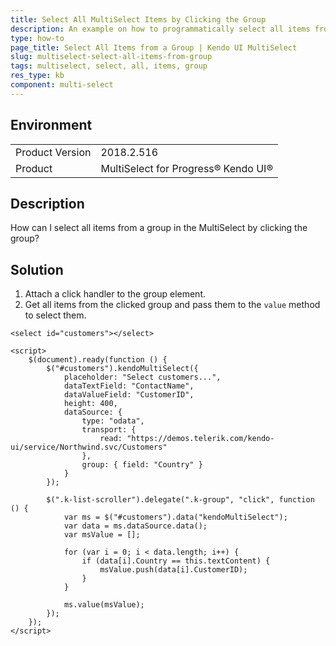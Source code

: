 ```yaml
---
title: Select All MultiSelect Items by Clicking the Group
description: An example on how to programmatically select all items from a group in the Kendo UI MultiSelect.
type: how-to
page_title: Select All Items from a Group | Kendo UI MultiSelect
slug: multiselect-select-all-items-from-group
tags: multiselect, select, all, items, group
res_type: kb
component: multi-select
---
```


## Environment

<table>
	<tr>
		<td>Product Version</td>
		<td>2018.2.516</td>
	</tr>
	<tr>
		<td>Product</td>
		<td>MultiSelect for Progress® Kendo UI®</td>
	</tr>
</table>

## Description

How can I select all items from a group in the MultiSelect by clicking the group?

## Solution

1. Attach a click handler to the group element.
1. Get all items from the clicked group and pass them to the `value` method to select them.

```dojo
<select id="customers"></select>

<script>
    $(document).ready(function () {
        $("#customers").kendoMultiSelect({
            placeholder: "Select customers...",
            dataTextField: "ContactName",
            dataValueField: "CustomerID",
            height: 400,
            dataSource: {
                type: "odata",
                transport: {
                    read: "https://demos.telerik.com/kendo-ui/service/Northwind.svc/Customers"
                },
                group: { field: "Country" }
            }
        });

        $(".k-list-scroller").delegate(".k-group", "click", function () {
            var ms = $("#customers").data("kendoMultiSelect");
            var data = ms.dataSource.data();
            var msValue = [];

            for (var i = 0; i < data.length; i++) {
                if (data[i].Country == this.textContent) {
                    msValue.push(data[i].CustomerID);
                }
            }

            ms.value(msValue);
        });
    });
</script>
```

